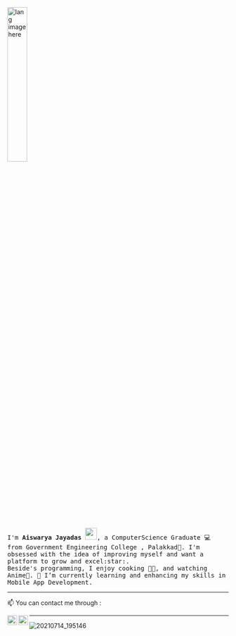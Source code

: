 <img width="30%" src="https://github.com/alansmathew/alansmathew/raw/master/lang.gif" alt="lang image here" />


<br/>
<p>
  <samp>
I'm <b>Aiswarya Jayadas</b> <img src="https://user-images.githubusercontent.com/5679180/79618120-0daffb80-80be-11ea-819e-d2b0fa904d07.gif" width="27px">, a ComputerScience Graduate 💻 from Government Engineering College , Palakkad</b>💚. I'm obsessed with the idea of improving myself and want a platform to grow and excel:star:. <br>Beside's programming, I enjoy cooking 👩‍🍳, and watching Anime💖.
🌱 I’m currently learning and enhancing my skills in Mobile App Development.
    </samp>
    <p>
  
  
<!--## Show some <❤️> staring some of my repository :)-->
  
  <!--
  
   <br>
<h2 align="left">Tech Stack</h2>
<p align="left">
 <img src="https://raw.githubusercontent.com/gilbarbara/logos/c122ccfcfdb15d9958a85696ff2460ac3b01f8ca/logos/java.svg" alt="css3" width="40" height="40"/>
<img src="https://cdn.iconscout.com/icon/free/png-512/c-programming-569564.png" alt="c" width="46" height="46"/>
<img src="https://raw.githubusercontent.com/gilbarbara/logos/c122ccfcfdb15d9958a85696ff2460ac3b01f8ca/logos/python.svg" alt="python" width="40" height="40"/>
<img src="https://iconape.com/wp-content/png_logo_vector/scikit-learn-logo.png" alt="scikit-learn" width="60" height="40"/> 
<img src="https://raw.githubusercontent.com/gilbarbara/logos/c122ccfcfdb15d9958a85696ff2460ac3b01f8ca/logos/html-5.svg" alt="html5" width="40" height="40"/> 
<img src="https://techtutorialshop.com/wp-content/uploads/2019/05/1.png" alt="css" width="40" height="40"/> 
<img src="https://raw.githubusercontent.com/gilbarbara/logos/c122ccfcfdb15d9958a85696ff2460ac3b01f8ca/logos/bootstrap.svg" alt="bootstrap" width="40" height="40"/>
<img src="https://raw.githubusercontent.com/gilbarbara/logos/c122ccfcfdb15d9958a85696ff2460ac3b01f8ca/logos/javascript.svg" alt="javascript" width="40" height="40"/>
<img src="https://raw.githubusercontent.com/gilbarbara/logos/c122ccfcfdb15d9958a85696ff2460ac3b01f8ca/logos/flutter.svg" alt="flutter" width="40" height="40"/> 
<img src="https://www.latex-project.org/img/latex-project-logo.svg" alt="Latex" width="80" height="40"/> 
<img src="https://raw.githubusercontent.com/gilbarbara/logos/master/logos/mysql.svg" alt="My-SQL" width="40" height="40"/>
<img src="https://i.pinimg.com/originals/c7/b8/11/c7b8113247fecd83bd9b5ed5bd3f34d5.png" alt="My-SQL" width="50" height="40"/> 
<img src="https://git-scm.com/images/logos/2color-lightbg@2x.png" alt="git" width="70" height="40"/> 
<img src="https://github.githubassets.com/images/modules/logos_page/GitHub-Mark.png" alt="git-hub" width="40" height="40"/> 
</p>

-->
        
<!--


Here are some ideas to get you started:

- 🔭 I’m currently working on ...
- 🌱 I’m currently learning Android App Development, Android studio , Flutter
- 👯 I’m looking to collaborate on ...
- 🤔 I’m looking for help with ...
- 💬 Ask me about ...
-->

<!--#### <img src="https://media.giphy.com/media/VgCDAzcKvsR6OM0uWg/giphy.gif" width="50"> How about some stats ?
    
![Aisw's github stats](https://github-readme-stats.vercel.app/api?username=monisha16&show_icons=true&theme=dark)   -->

-------
📫 You can contact me through :

[<img align="left" alt="LinkedIn" width="22px" src="https://cdn.jsdelivr.net/npm/simple-icons@3.1.0/icons/linkedin.svg" />](https://www.linkedin.com/in/aiswarya-jayadas-017b261b7//) [<img align="left" alt="'Gmail" width="22px" src="https://cdn.jsdelivr.net/npm/simple-icons@3.1.0/icons/gmail.svg" />](https://www.aiswaryajayadas97@gmail.com)

----




![20210714_195146](https://user-images.githubusercontent.com/79714111/125638475-ab1423c3-413d-4f66-b832-8f5c4b4cd7de.jpg)
  
  
  
  
 


 
<!-- Tech-explorer      ♡♡
 ML/AI enthusiast   ♡♡
 App Development    ♡♡-->




